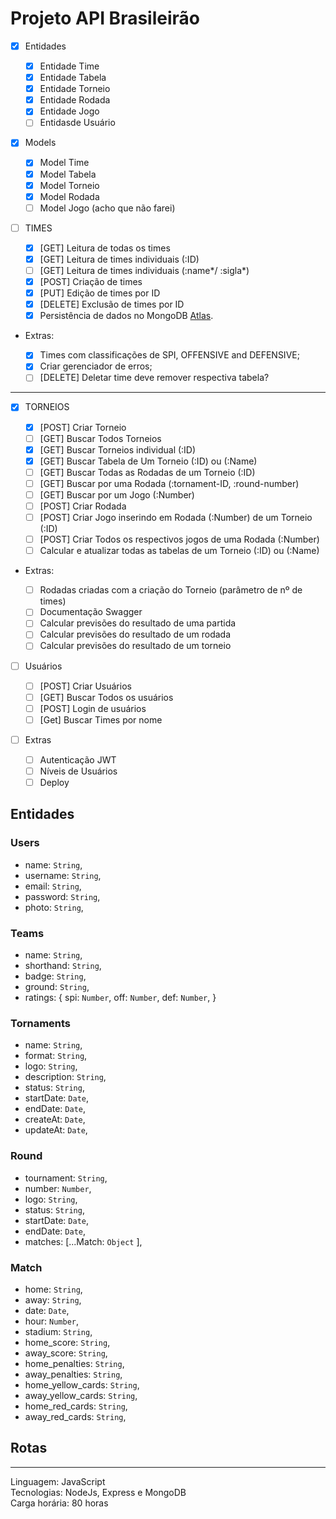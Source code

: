 # Projeto API Brasileirão

- [x] Entidades

  - [x] Entidade Time
  - [x] Entidade Tabela
  - [x] Entidade Torneio
  - [x] Entidade Rodada
  - [x] Entidade Jogo
  - [ ] Entidasde Usuário

- [x] Models

  - [x] Model Time
  - [x] Model Tabela
  - [x] Model Torneio
  - [x] Model Rodada
  - [ ] Model Jogo (acho que não farei)

- [ ] TIMES

  - [x] [GET] Leitura de todas os times
  - [x] [GET] Leitura de times individuais (:ID)
  - [ ] [GET] Leitura de times individuais (:name\*/ :sigla\*)
  - [x] [POST] Criação de times
  - [x] [PUT] Edição de times por ID
  - [x] [DELETE] Exclusão de times por ID
  - [x] Persistência de dados no MongoDB [Atlas](https://account.mongodb.com/account/login).

- Extras:

  - [x] Times com classificações de SPI, OFFENSIVE and DEFENSIVE;
  - [x] Criar gerenciador de erros;
  - [ ] [DELETE] Deletar time deve remover respectiva tabela?

---

- [x] TORNEIOS

  - [x] [POST] Criar Torneio
  - [ ] [GET] Buscar Todos Torneios
  - [x] [GET] Buscar Torneios individual (:ID)
  - [x] [GET] Buscar Tabela de Um Torneio (:ID) ou (:Name)
  - [ ] [GET] Buscar Todas as Rodadas de um Torneio (:ID)
  - [ ] [GET] Buscar por uma Rodada (:tornament-ID, :round-number)
  - [ ] [GET] Buscar por um Jogo (:Number)
  - [ ] [POST] Criar Rodada
  - [ ] [POST] Criar Jogo inserindo em Rodada (:Number) de um Torneio (:ID)
  - [ ] [POST] Criar Todos os respectivos jogos de uma Rodada (:Number)
  - [ ] Calcular e atualizar todas as tabelas de um Torneio (:ID) ou (:Name)

- Extras:

  - [ ] Rodadas criadas com a criação do Torneio (parâmetro de nº de times)
  - [ ] Documentação Swagger
  - [ ] Calcular previsões do resultado de uma partida
  - [ ] Calcular previsões do resultado de um rodada
  - [ ] Calcular previsões do resultado de um torneio

- [ ] Usuários

  - [ ] [POST] Criar Usuários
  - [ ] [GET] Buscar Todos os usuários
  - [ ] [POST] Login de usuários
  - [ ] [Get] Buscar Times por nome

- [ ] Extras
  - [ ] Autenticação JWT
  - [ ] Níveis de Usuários
  - [ ] Deploy

## Entidades

### Users

- name: `String`,
- username: `String`,
- email: `String`,
- password: `String`,
- photo: `String`,

### Teams

- name: `String`,
- shorthand: `String`,
- badge: `String`,
- ground: `String`,
- ratings: {
  spi: `Number`,
  off: `Number`,
  def: `Number`,
  }

### Tornaments

- name: `String`,
- format: `String`,
- logo: `String`,
- description: `String`,
- status: `String`,
- startDate: `Date`,
- endDate: `Date`,
- createAt: `Date`,
- updateAt: `Date`,

### Round

- tournament: `String`,
- number: `Number`,
- logo: `String`,
- status: `String`,
- startDate: `Date`,
- endDate: `Date`,
- matches: [...Match: `Object` ],

### Match

- home: `String`,
- away: `String`,
- date: `Date`,
- hour: `Number`,
- stadium: `String`,
- home_score: `String`,
- away_score: `String`,
- home_penalties: `String`,
- away_penalties: `String`,
- home_yellow_cards: `String`,
- away_yellow_cards: `String`,
- home_red_cards: `String`,
- away_red_cards: `String`,

## Rotas

---

Linguagem: JavaScript  
Tecnologias: NodeJs, Express e MongoDB  
Carga horária: 80 horas

